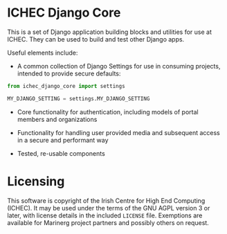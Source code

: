 # ICHEC Django Core #

This is a set of Django application building blocks and utilities for use at ICHEC. They can be used to build and test other Django apps.

Useful elements include:

* A common collection of Django Settings for use in consuming projects, intended to provide secure defaults:

``` python
from ichec_django_core import settings

MY_DJANGO_SETTING = settings.MY_DJANGO_SETTING
```

* Core functionality for authentication, including models of portal members and organizations 

* Functionality for handling user provided media and subsequent access in a secure and performant way

* Tested, re-usable components

# Licensing #

This software is copyright of the Irish Centre for High End Computing (ICHEC). It may be used under the terms of the GNU AGPL version 3 or later, with license details in the included `LICENSE` file. Exemptions are available for Marinerg project partners and possibly others on request.
